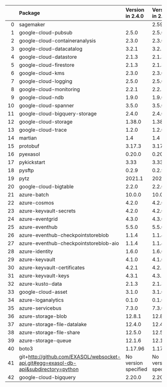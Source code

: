 <!-- markdown-link-check-disable -->

|    | Package                                                                              | Version in 2.4.0     | Version in 2.5.0     | Status   |
|---:|:-------------------------------------------------------------------------------------|:---------------------|:---------------------|:---------|
|  0 | sagemaker                                                                            |                      | 2.59.5               | NEW      |
|  1 | google-cloud-pubsub                                                                  | 2.5.0                | 2.5.0                |          |
|  2 | google-cloud-containeranalysis                                                       | 2.3.0                | 2.3.0                |          |
|  3 | google-cloud-datacatalog                                                             | 3.2.1                | 3.2.1                |          |
|  4 | google-cloud-datastore                                                               | 2.1.3                | 2.1.3                |          |
|  5 | google-cloud-firestore                                                               | 2.1.3                | 2.1.3                |          |
|  6 | google-cloud-kms                                                                     | 2.3.0                | 2.3.0                |          |
|  7 | google-cloud-logging                                                                 | 2.5.0                | 2.5.0                |          |
|  8 | google-cloud-monitoring                                                              | 2.2.1                | 2.2.1                |          |
|  9 | google-cloud-ndb                                                                     | 1.9.0                | 1.9.0                |          |
| 10 | google-cloud-spanner                                                                 | 3.5.0                | 3.5.0                |          |
| 11 | google-cloud-bigquery-storage                                                        | 2.4.0                | 2.4.0                |          |
| 12 | google-cloud-storage                                                                 | 1.38.0               | 1.38.0               |          |
| 13 | google-cloud-trace                                                                   | 1.2.0                | 1.2.0                |          |
| 14 | martian                                                                              | 1.4                  | 1.4                  |          |
| 15 | protobuf                                                                             | 3.17.3               | 3.17.3               |          |
| 16 | pyexasol                                                                             | 0.20.0               | 0.20.0               |          |
| 17 | pykickstart                                                                          | 3.33                 | 3.33                 |          |
| 18 | pysftp                                                                               | 0.2.9                | 0.2.9                |          |
| 19 | pytz                                                                                 | 2021.1               | 2021.1               |          |
| 20 | google-cloud-bigtable                                                                | 2.2.0                | 2.2.0                |          |
| 21 | azure-batch                                                                          | 10.0.0               | 10.0.0               |          |
| 22 | azure-cosmos                                                                         | 4.2.0                | 4.2.0                |          |
| 23 | azure-keyvault-secrets                                                               | 4.2.0                | 4.2.0                |          |
| 24 | azure-eventgrid                                                                      | 4.3.0                | 4.3.0                |          |
| 25 | azure-eventhub                                                                       | 5.5.0                | 5.5.0                |          |
| 26 | azure-eventhub-checkpointstoreblob                                                   | 1.1.4                | 1.1.4                |          |
| 27 | azure-eventhub-checkpointstoreblob-aio                                               | 1.1.4                | 1.1.4                |          |
| 28 | azure-identity                                                                       | 1.6.0                | 1.6.0                |          |
| 29 | azure-keyvault                                                                       | 4.1.0                | 4.1.0                |          |
| 30 | azure-keyvault-certificates                                                          | 4.2.1                | 4.2.1                |          |
| 31 | azure-keyvault-keys                                                                  | 4.3.1                | 4.3.1                |          |
| 32 | azure-kusto-data                                                                     | 2.1.3                | 2.1.3                |          |
| 33 | google-cloud-asset                                                                   | 3.1.0                | 3.1.0                |          |
| 34 | azure-loganalytics                                                                   | 0.1.0                | 0.1.0                |          |
| 35 | azure-servicebus                                                                     | 7.3.0                | 7.3.0                |          |
| 36 | azure-storage-blob                                                                   | 12.8.1               | 12.8.1               |          |
| 37 | azure-storage-file-datalake                                                          | 12.4.0               | 12.4.0               |          |
| 38 | azure-storage-file-share                                                             | 12.5.0               | 12.5.0               |          |
| 39 | azure-storage-queue                                                                  | 12.1.6               | 12.1.6               |          |
| 40 | boto3                                                                                | 1.17.96              | 1.17.96              |          |
| 41 | git+http://github.com/EXASOL/websocket-api.git#egg=exasol-db-api&subdirectory=python | No version specified | No version specified |          |
| 42 | google-cloud-bigquery                                                                | 2.20.0               | 2.20.0               |          |